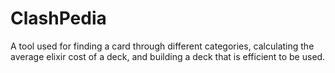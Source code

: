 # ClashPedia
A tool used for finding a card through different categories, calculating the average elixir cost of a deck, and building a deck that is efficient to be used.
